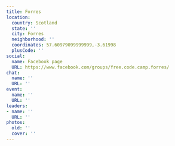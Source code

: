 ```yaml
---
title: Forres
location:
  country: Scotland
  state: ''
  city: Forres
  neighborhood: ''
  coordinates: 57.60979099999999,-3.61998
  plusCode: ''
social:
  name: Facebook page
  URL: https://www.facebook.com/groups/free.code.camp.forres/
chat:
  name: ''
  URL: ''
event:
  name: ''
  URL: ''
leaders:
- name: ''
  URL: ''
photos:
  old: ''
  cover: ''
---
```

